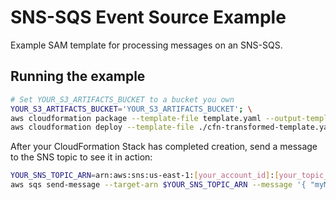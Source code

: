 # SNS-SQS Event Source Example

Example SAM template for processing messages on an SNS-SQS.

## Running the example

```bash
# Set YOUR_S3_ARTIFACTS_BUCKET to a bucket you own
YOUR_S3_ARTIFACTS_BUCKET='YOUR_S3_ARTIFACTS_BUCKET'; \
aws cloudformation package --template-file template.yaml --output-template-file cfn-transformed-template.yaml --s3-bucket $YOUR_S3_ARTIFACTS_BUCKET
aws cloudformation deploy --template-file ./cfn-transformed-template.yaml --stack-name lambda-sns-sqs-processor --capabilities CAPABILITY_IAM
```

After your CloudFormation Stack has completed creation, send a message to the SNS topic to see it in action:

```bash
YOUR_SNS_TOPIC_ARN=arn:aws:sns:us-east-1:[your_account_id]:[your_topic_name]; \
aws sqs send-message --target-arn $YOUR_SNS_TOPIC_ARN --message '{ "myMessage": "Hello SAM!" }'
```